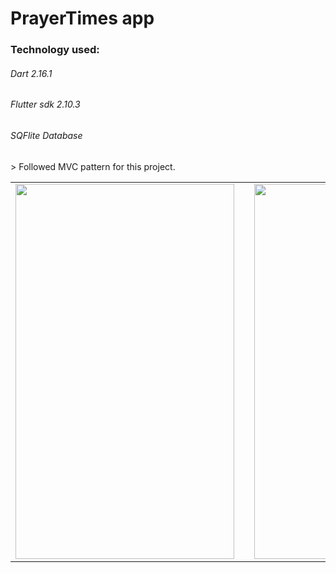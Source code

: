 # PrayerTimes app

<h3> Technology used: </h3>
         <h6>Dart 2.16.1 </h6> 
         <h6> Flutter sdk 2.10.3</h6>
         <h6> SQFlite Database</h6>
 > Followed MVC pattern for this project.

<br/>

 
 <table>
  <tr>
    <td valign="top"><img src="https://user-images.githubusercontent.com/90932124/197343052-7781ba3c-94ac-4db8-b438-8b5aa38f284f.jpg" width="350" height="600"/></td>
   <td>       </td>
    <td valign="top"><img src="https://user-images.githubusercontent.com/90932124/197343054-6bd0f033-1f35-4d4b-ae93-ff3fafc399e1.jpg"  width="350" height="600"/></td>
   
  </tr>
 </table>

